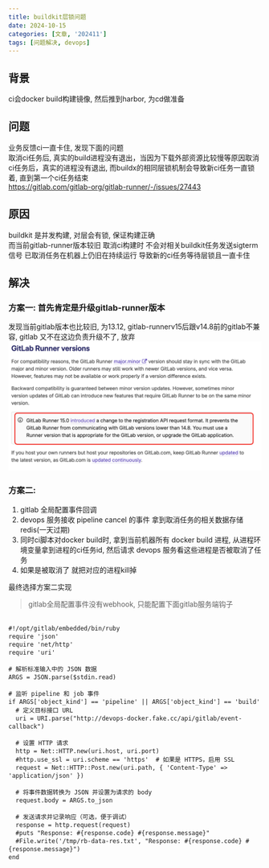```yaml
---
title: buildkit层锁问题
date: 2024-10-15
categories: [文章, '202411']
tags: [问题解决, devops]
---
```

## 背景
  ci会docker build构建镜像, 然后推到harbor, 为cd做准备

## 问题
  业务反馈ci一直卡住, 发现下面的问题  
  取消ci任务后, 真实的build进程没有退出，当因为下载外部资源比较慢等原因取消ci任务后，真实的进程没有退出, 而buildx的相同层锁机制会导致新ci任务一直锁着, 直到第一个ci任务结束  
  https://gitlab.com/gitlab-org/gitlab-runner/-/issues/27443  

## 原因
  buildkit 是并发构建, 对层会有锁, 保证构建正确  
  而当前gitlab-runner版本较旧 取消ci构建时 不会对相关buildkit任务发送sigterm信号  已取消任务在机器上仍旧在持续运行  导致新的ci任务等待层锁且一直卡住  

## 解决

### 方案一: 首先肯定是升级gitlab-runner版本  
发现当前gitlab版本也比较旧, 为13.12, gitlab-runnerv15后跟v14.8前的gitlab不兼容, gitlab 又不在这边负责升级不了, 放弃
![img.png](/commons/202411/img.png)

### 方案二: 
1. gitlab 全局配置事件回调
2. devops 服务接收 pipeline cancel 的事件 拿到取消任务的相关数据存储redis(一天过期)
3. 同时ci脚本对docker build时, 拿到当前机器所有 docker build 进程, 从进程环境变量拿到进程的ci任务id, 然后请求 devops 服务看这些进程是否被取消了任务
4. 如果是被取消了 就把对应的进程kill掉

最终选择方案二实现

> gitlab全局配置事件没有webhook,  只能配置下面gitlab服务端钩子

```shell

#!/opt/gitlab/embedded/bin/ruby
require 'json'
require 'net/http'
require 'uri'

# 解析标准输入中的 JSON 数据
ARGS = JSON.parse($stdin.read)

# 监听 pipeline 和 job 事件
if ARGS['object_kind'] == 'pipeline' || ARGS['object_kind'] == 'build'
  # 定义目标接口 URL
  uri = URI.parse("http://devops-docker.fake.cc/api/gitlab/event-callback")

  # 设置 HTTP 请求
  http = Net::HTTP.new(uri.host, uri.port)
  #http.use_ssl = uri.scheme == 'https'  # 如果是 HTTPS，启用 SSL
  request = Net::HTTP::Post.new(uri.path, { 'Content-Type' => 'application/json' })

  # 将事件数据转换为 JSON 并设置为请求的 body
  request.body = ARGS.to_json

  # 发送请求并记录响应（可选，便于调试）
  response = http.request(request)
  #puts "Response: #{response.code} #{response.message}"
  #File.write('/tmp/rb-data-res.txt', "Response: #{response.code} #{response.message}")
end
```
